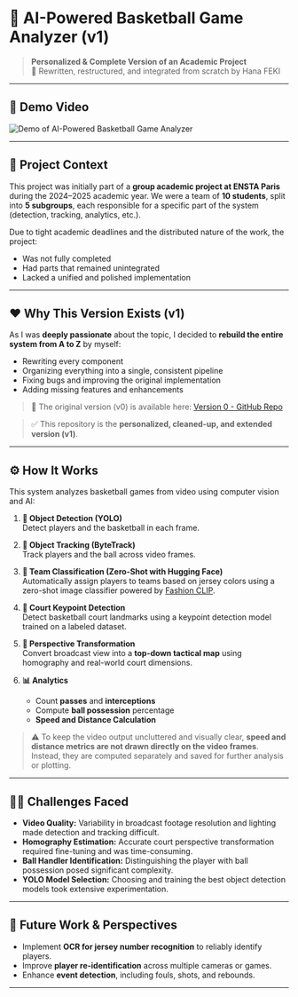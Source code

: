 # 🏀 AI-Powered Basketball Game Analyzer (v1)

> **Personalized & Complete Version of an Academic Project**  
> 🔁 Rewritten, restructured, and integrated from scratch by Hana FEKI

---

## 🎥 Demo Video

![Demo of AI-Powered Basketball Game Analyzer](output_videos/Video_1_output.gif)


---

## 📘 Project Context

This project was initially part of a **group academic project at ENSTA Paris** during the 2024–2025 academic year. We were a team of **10 students**, split into **5 subgroups**, each responsible for a specific part of the system (detection, tracking, analytics, etc.).

Due to tight academic deadlines and the distributed nature of the work, the project:
- Was not fully completed
- Had parts that remained unintegrated
- Lacked a unified and polished implementation

---

## ❤️ Why This Version Exists (v1)

As I was **deeply passionate** about the topic, I decided to **rebuild the entire system from A to Z** by myself:
- Rewriting every component
- Organizing everything into a single, consistent pipeline
- Fixing bugs and improving the original implementation
- Adding missing features and enhancements

> 📁 The original version (v0) is available here: [Version 0 - GitHub Repo](https://github.com/HanaFEKI/AI_BasketBall_Analysis_v0)

> ✅ This repository is the **personalized, cleaned-up, and extended version (v1)**.

---

## ⚙️ How It Works

This system analyzes basketball games from video using computer vision and AI:

1. **🎯 Object Detection (YOLO)**  
   Detect players and the basketball in each frame.

2. **🧭 Object Tracking (ByteTrack)**  
   Track players and the ball across video frames.

3. **🎨 Team Classification (Zero-Shot with Hugging Face)**  
   Automatically assign players to teams based on jersey colors using a zero-shot image classifier powered by [Fashion CLIP](https://huggingface.co/patrickjohncyh/fashion-clip).

5. **📍 Court Keypoint Detection**  
   Detect basketball court landmarks using a keypoint detection model trained on a labeled dataset.

6. **🔄 Perspective Transformation**  
   Convert broadcast view into a **top-down tactical map** using homography and real-world court dimensions.

7. **📊 Analytics**  
   - Count **passes** and **interceptions**  
   - Compute **ball possession** percentage  
   - **Speed and Distance Calculation**

> ⚠️ To keep the video output uncluttered and visually clear, **speed and distance metrics are not drawn directly on the video frames**. Instead, they are computed separately and saved for further analysis or plotting.

---

## 🧗‍♀️ Challenges Faced

- **Video Quality:** Variability in broadcast footage resolution and lighting made detection and tracking difficult.  
- **Homography Estimation:** Accurate court perspective transformation required fine-tuning and was time-consuming.  
- **Ball Handler Identification:** Distinguishing the player with ball possession posed significant complexity.  
- **YOLO Model Selection:** Choosing and training the best object detection models took extensive experimentation.

---

## 🚀 Future Work & Perspectives

- Implement **OCR for jersey number recognition** to reliably identify players.  
- Improve **player re-identification** across multiple cameras or games.  
- Enhance **event detection**, including fouls, shots, and rebounds.

---
